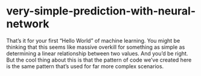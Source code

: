 # very-simple-prediction-with-neural-network

That’s it for your first “Hello World” of machine learning. You might be thinking that
this seems like massive overkill for something as simple as determining a linear relationship
between two values. And you’d be right. But the cool thing about this is that
the pattern of code we’ve created here is the same pattern that’s used for far more
complex scenarios.
